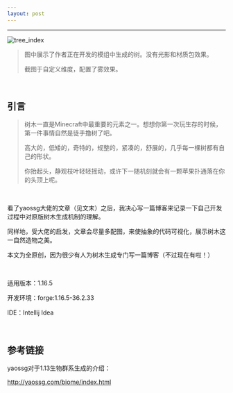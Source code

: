 ```yaml
---
layout: post
---
```


------

![tree_index](https://images.cnblogs.com/cnblogs_com/octene/2160322/o_220513081429_%E5%BE%AE%E4%BF%A1%E5%9B%BE%E7%89%87_20220513144654.png)

> 图中展示了作者正在开发的模组中生成的树。没有光影和材质包效果。
>
> 截图于自定义维度，配置了雾效果。

<br>

## 引言

> 树木一直是Minecraft中最重要的元素之一。想想你第一次玩生存的时候，第一件事情自然是徒手撸树了吧。
>
> 高大的，低矮的，奇特的，规整的，紧凑的，舒展的，几乎每一棵树都有自己的形状。
>
> 你抬起头，静观枝叶轻轻摇动，或许下一随机刻就会有一颗苹果扑通落在你的头顶上呢。
>

<br>

看了yaossg大佬的文章（见文末）之后，我决心写一篇博客来记录一下自己开发过程中对原版树木生成机制的理解。

同样地，受大佬的启发，文章会尽量多配图，来使抽象的代码可视化，展示树木这一自然造物之美。

本文为全原创，因为很少有人为树木生成专门写一篇博客（不过现在有啦！）

<br>

适用版本：1.16.5

开发环境：forge:1.16.5-36.2.33

IDE：Intellij Idea

<br>

## 参考链接

yaossg对于1.13生物群系生成的介绍：

http://yaossg.com/biome/index.html

